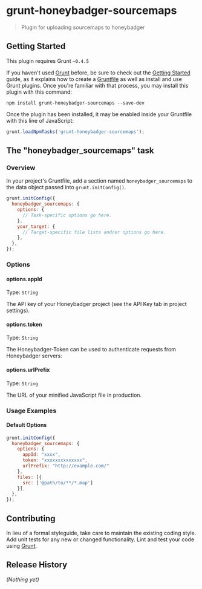 # grunt-honeybadger-sourcemaps

> Plugin for uploading sourcemaps to honeybadger

## Getting Started
This plugin requires Grunt `~0.4.5`

If you haven't used [Grunt](http://gruntjs.com/) before, be sure to check out the [Getting Started](http://gruntjs.com/getting-started) guide, as it explains how to create a [Gruntfile](http://gruntjs.com/sample-gruntfile) as well as install and use Grunt plugins. Once you're familiar with that process, you may install this plugin with this command:

```shell
npm install grunt-honeybadger-sourcemaps --save-dev
```

Once the plugin has been installed, it may be enabled inside your Gruntfile with this line of JavaScript:

```js
grunt.loadNpmTasks('grunt-honeybadger-sourcemaps');
```

## The "honeybadger_sourcemaps" task

### Overview
In your project's Gruntfile, add a section named `honeybadger_sourcemaps` to the data object passed into `grunt.initConfig()`.

```js
grunt.initConfig({
  honeybadger_sourcemaps: {
    options: {
      // Task-specific options go here.
    },
    your_target: {
      // Target-specific file lists and/or options go here.
    },
  },
});
```

### Options

#### options.appId
Type: `String`

The API key of your Honeybadger project (see the API Key tab in project settings).

#### options.token
Type: `String`

The Honeybadger-Token can be used to authenticate requests from Honeybadger servers:

#### options.urlPrefix
Type: `String`

The URL of your minified JavaScript file in production. 

### Usage Examples

#### Default Options
```js
grunt.initConfig({
  honeybadger_sourcemaps: {
    options: {
      appId: "xxxx",
      token: "xxxxxxxxxxxxxx",
      urlPrefix: "http://example.com/"
    },
    files: [{
      src: ['@path/to/**/*.map']
    }],
  },
});
```

## Contributing
In lieu of a formal styleguide, take care to maintain the existing coding style. Add unit tests for any new or changed functionality. Lint and test your code using [Grunt](http://gruntjs.com/).

## Release History
_(Nothing yet)_

